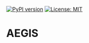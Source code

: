 [![PyPI version](https://badge.fury.io/py/aegis-sim.svg)](https://badge.fury.io/py/aegis-sim)
[![License: MIT](https://img.shields.io/badge/License-MIT-yellow.svg)](https://opensource.org/licenses/MIT)

# AEGIS

<!-- <u>A</u>ging of <u>E</u>volving <u>G</u>enomes <u>I</u>n <u>S</u>ilico (AEGIS, /ˈeɪd͡ʒɪs/, EY-jis) -->
